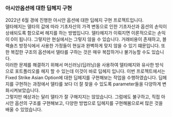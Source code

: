 ### 아시안옵션에 대한 딥헤지 구현
2022년 6월 경에 진행한 아시안 옵션에 대한 딥헤지 구현 프로젝트입니다.  
델타헤지는 델타의 값에 따라 기초자산의 가격 변동으로 인한 기초자산과 옵션의 손익이 상쇄되도록 함으로써 헤지를 하는 방법입니다.
델타헤지가 이뤄지면 이론적으로는 손익이 0이 됩니다. 그렇지만 현실에서는 그렇지 않을 수 있습니다. 거래비용이 존재하고,
블랙숄즈 방정식에서 사용한 가정들이 현실과 완벽하게 맞지 않을 수 있기 떄문입니다. 또한 복잡한 구조의 옵션에서 델타를 구하는 것은 매우 복잡하거나 불가능할 수도 있습니다.  
이러한 문제를 해결하기 위해서 머신러닝(딥러닝)을 사용하여 델타헤지와 유사한 방식으로 포트폴리오를 헤지 할 수 있는데 이것이 바로 딥헤지 입니다.
이번 프로젝트에서는 Fixed Strike Asian Option에 대한 딥헤지를 구현해보는 작업을 수행하였습니다. 딥헤지를 구현하는 과정에서 델타를 보다 더 잘 찾을 수 있도록
parameter들을 다양하게 변화시켜보았습니다.  
그렇지만 예상과는 달리 델타가 잘 구해지지는 않았습니다. 그럼에도 불구하고, 직접 아시안 옵션의 구조를 구현해보고,
다양한 방법으로 딥헤지를 구현해봄으로써 많은 것을 배울 수 있었습니다.
